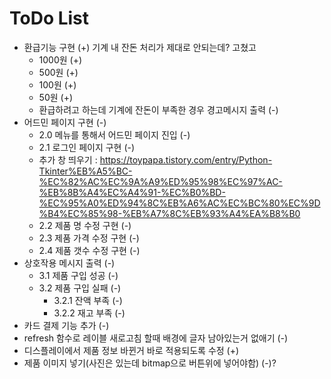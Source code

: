 # ToDo List
- 환급기능 구현 (+) 기계 내 잔돈 처리가 제대로 안되는데? 고쳤고
  - 1000원 (+)
  - 500원 (+)
  - 100원 (+)
  - 50원 (+)
  - 환급하려고 하는데 기계에 잔돈이 부족한 경우 경고메시지 출력 (-)
- 어드민 페이지 구현 (-)
  - 2.0 메뉴를 통해서 어드민 페이지 진입 (-)
  - 2.1 로그인 페이지 구현 (-)
  - 추가 창 띄우기 : https://toypapa.tistory.com/entry/Python-Tkinter%EB%A5%BC-%EC%82%AC%EC%9A%A9%ED%95%98%EC%97%AC-%EB%8B%A4%EC%A4%91-%EC%B0%BD-%EC%95%A0%ED%94%8C%EB%A6%AC%EC%BC%80%EC%9D%B4%EC%85%98-%EB%A7%8C%EB%93%A4%EA%B8%B0
  - 2.2 제품 명 수정 구현 (-)
  - 2.3 제품 가격 수정 구현 (-)
  - 2.4 제품 갯수 수정 구현 (-)
- 상호작용 메시지 출력 (-)
  - 3.1 제품 구입 성공 (-)
  - 3.2 제품 구입 실패 (-)
    - 3.2.1 잔액 부족 (-)
    - 3.2.2 재고 부족 (-)
- 카드 결제 기능 추가 (-)
- refresh 함수로 레이블 새로고침 할때 배경에 글자 남아있는거 없애기 (-)
- 디스플레이에서 제품 정보 바뀐거 바로 적용되도록 수정 (+)
- 제품 이미지 넣기(사진은 있는데 bitmap으로 버튼위에 넣어야함) (-)?